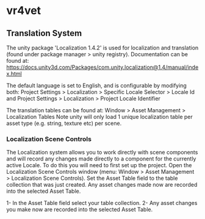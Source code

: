 # vr4vet


## Translation System
The unity package 'Localization 1.4.2' is used for localization and translation (found under package manager > unity registry).
Documentation can be found at: https://docs.unity3d.com/Packages/com.unity.localization@1.4/manual/index.html

The default language is set to English, and is configurable by modifying both:
Project Settings > Localization > Specific Locale Selector > Locale Id
and Project Settings > Localization > Project Locale Identifier

The translation tables can be found at:
Window > Asset Management > Localization Tables 
Note unity will only load 1 unique localization table per asset type (e.g. string, texture etc) per scene.

### Localization Scene Controls
The Localization system allows you to work directly with scene components and will record any changes made directly to a component for the currently active Locale. To do this you will need to first set up the project. Open the Localization Scene Controls window (menu: Window > Asset Management > Localization Scene Controls). Set the Asset Table field to the table collection that was just created. Any asset changes made now are recorded into the selected Asset Table.

1- In the Asset Table field select your table collection.
2- Any asset changes you make now are recorded into the selected Asset Table.


